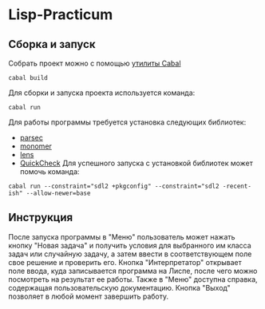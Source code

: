 # Lisp-Practicum

## Сборка и запуск
Собрать проект можно с помощью [утилиты Cabal](https://www.haskell.org/cabal/)
```
cabal build
```
Для сборки и запуска проекта используется команда:
```
cabal run
```

Для работы программы требуется установка следующих библиотек:
* [parsec](https://hackage.haskell.org/package/parsec)
* [monomer](https://hackage.haskell.org/package/monomer)
* [lens](https://hackage.haskell.org/package/lens)
* [QuickCheck](https://hackage.haskell.org/package/QuickCheck)
Для успешного запуска с установкой библиотек может помочь команда:
```
cabal run --constraint="sdl2 +pkgconfig" --constraint="sdl2 -recent-ish" --allow-newer=base
```


## Инструкция
После запуска программы в "Меню" пользователь может нажать кнопку "Новая задача" и получить условия для выбранного им класса задач или случайную задачу, а затем ввести в соответствующем поле свое решение и проверить его. Кнопка "Интерпретатор" открывает поле ввода, куда записывается программа на Лиспе, после чего можно посмотреть на результат ее работы. Также в "Меню" доступна справка, содержащая пользовательскую документацию. Кнопка "Выход" позволяет в любой момент завершить работу.